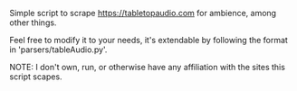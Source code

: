 Simple script to scrape https://tabletopaudio.com for ambience, among other things.

Feel free to modify it to your needs, it's extendable by following the format in 'parsers/tableAudio.py'.

NOTE: I don't own, run, or otherwise have any affiliation with the sites this script scapes.